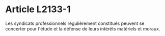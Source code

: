# Article L2133-1

Les syndicats professionnels régulièrement constitués peuvent se concerter pour l'étude et la défense de leurs intérêts matériels et moraux.